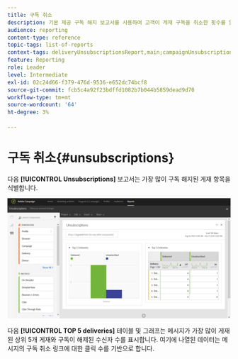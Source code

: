 ```yaml
---
title: 구독 취소
description: 기본 제공 구독 해지 보고서를 사용하여 고객이 게재 구독을 취소한 횟수를 알아봅니다.
audience: reporting
content-type: reference
topic-tags: list-of-reports
context-tags: deliveryUnsubscriptionsReport,main;campaignUnsubscriptionsReport,main;programUnsubscriptionsReport,main
feature: Reporting
role: Leader
level: Intermediate
exl-id: 02c24d66-f379-476d-9536-e652dc74bcf8
source-git-commit: fcb5c4a92f23bdffd1082b7b044b5859dead9d70
workflow-type: tm+mt
source-wordcount: '64'
ht-degree: 3%

---
```


# 구독 취소{#unsubscriptions}

다음 **[!UICONTROL Unsubscriptions]** 보고서는 가장 많이 구독 해지된 게재 항목을 식별합니다.

![](assets/delivery_reports_unsub.png)

다음 **[!UICONTROL TOP 5 deliveries]** 테이블 및 그래프는 메시지가 가장 많이 게재된 상위 5개 게재와 구독이 해제된 수신자 수를 표시합니다. 여기에 나열된 데이터는 메시지의 구독 취소 링크에 대한 클릭 수를 기반으로 합니다.

